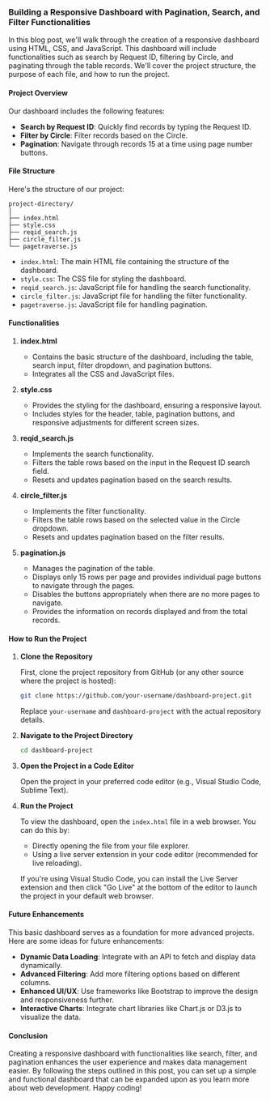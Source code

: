 ### Building a Responsive Dashboard with Pagination, Search, and Filter Functionalities

In this blog post, we'll walk through the creation of a responsive dashboard using HTML, CSS, and JavaScript. This dashboard will include functionalities such as search by Request ID, filtering by Circle, and paginating through the table records. We'll cover the project structure, the purpose of each file, and how to run the project.

#### Project Overview

Our dashboard includes the following features:
- **Search by Request ID**: Quickly find records by typing the Request ID.
- **Filter by Circle**: Filter records based on the Circle.
- **Pagination**: Navigate through records 15 at a time using page number buttons.

#### File Structure

Here's the structure of our project:

```
project-directory/
│
├── index.html
├── style.css
├── reqid_search.js
├── circle_filter.js
└── pagetraverse.js
```

- `index.html`: The main HTML file containing the structure of the dashboard.
- `style.css`: The CSS file for styling the dashboard.
- `reqid_search.js`: JavaScript file for handling the search functionality.
- `circle_filter.js`: JavaScript file for handling the filter functionality.
- `pagetraverse.js`: JavaScript file for handling pagination.

#### Functionalities

1. **index.html**
   - Contains the basic structure of the dashboard, including the table, search input, filter dropdown, and pagination buttons.
   - Integrates all the CSS and JavaScript files.

2. **style.css**
   - Provides the styling for the dashboard, ensuring a responsive layout.
   - Includes styles for the header, table, pagination buttons, and responsive adjustments for different screen sizes.

3. **reqid_search.js**
   - Implements the search functionality.
   - Filters the table rows based on the input in the Request ID search field.
   - Resets and updates pagination based on the search results.

4. **circle_filter.js**
   - Implements the filter functionality.
   - Filters the table rows based on the selected value in the Circle dropdown.
   - Resets and updates pagination based on the filter results.

5. **pagination.js**
   - Manages the pagination of the table.
   - Displays only 15 rows per page and provides individual page buttons to navigate through the pages.
   - Disables the buttons appropriately when there are no more pages to navigate.
   - Provides the information on records displayed and from the total records.

#### How to Run the Project

1. **Clone the Repository**

   First, clone the project repository from GitHub (or any other source where the project is hosted):

   ```bash
   git clone https://github.com/your-username/dashboard-project.git
   ```

   Replace `your-username` and `dashboard-project` with the actual repository details.

2. **Navigate to the Project Directory**

   ```bash
   cd dashboard-project
   ```

3. **Open the Project in a Code Editor**

   Open the project in your preferred code editor (e.g., Visual Studio Code, Sublime Text).

4. **Run the Project**

   To view the dashboard, open the `index.html` file in a web browser. You can do this by:
   
   - Directly opening the file from your file explorer.
   - Using a live server extension in your code editor (recommended for live reloading).

   If you're using Visual Studio Code, you can install the Live Server extension and then click "Go Live" at the bottom of the editor to launch the project in your default web browser.

#### Future Enhancements

This basic dashboard serves as a foundation for more advanced projects. Here are some ideas for future enhancements:
- **Dynamic Data Loading**: Integrate with an API to fetch and display data dynamically.
- **Advanced Filtering**: Add more filtering options based on different columns.
- **Enhanced UI/UX**: Use frameworks like Bootstrap to improve the design and responsiveness further.
- **Interactive Charts**: Integrate chart libraries like Chart.js or D3.js to visualize the data.

#### Conclusion

Creating a responsive dashboard with functionalities like search, filter, and pagination enhances the user experience and makes data management easier. By following the steps outlined in this post, you can set up a simple and functional dashboard that can be expanded upon as you learn more about web development. Happy coding!
